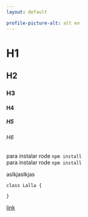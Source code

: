 ```yaml
---
layout: default

profile-picture-alt: alt en
---
```


# H1
## H2
### H3
#### H4
##### H5
###### H6

para instalar rode `npm install`    
para instalar rode `npm install`

aslkjaslkjas


```
class Lalla {

}
```

[link](http://google.com)